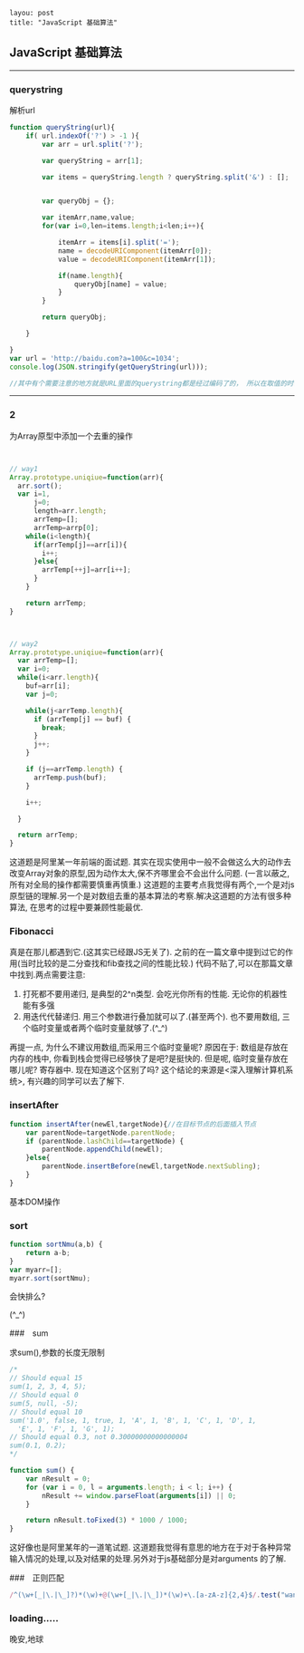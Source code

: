 ```
layou: post
title: "JavaScript 基础算法"
```



## JavaScript 基础算法





<hr />

### querystring

解析url

```javascript
function queryString(url){
	if( url.indexOf('?') > -1 ){
		var arr = url.split('?');											//split 将url分割为两项.以'http://baidu.com?a=b&c=d;'为例,即["http://baidu.com", "a=b&c=d;"]

		var queryString = arr[1];											//获取arr[1]即获取到参数部分,即为queryString

		var items = queryString.length ? queryString.split('&') : [];		//以&为分割,将queryString分割为name,value串数组存放在items中.


		var queryObj = {};

		var itemArr,name,value;
		for(var i=0,len=items.length;i<len;i++){

			itemArr = items[i].split('=');
			name = decodeURIComponent(itemArr[0]);
			value = decodeURIComponent(itemArr[1]);

			if(name.length){												//if是为了防止 name为空的情况
				queryObj[name] = value;										//设置对象的属性
			}
		}

		return queryObj;

	}

}
var url = 'http://baidu.com?a=100&c=1034';
console.log(JSON.stringify(getQueryString(url)));

//其中有个需要注意的地方就是URL里面的querystring都是经过编码了的， 所以在取值的时候要先解码decodeURIComponent()
```





<hr />

###  2

为Array原型中添加一个去重的操作

```javascript


// way1
Array.prototype.uniqiue=function(arr){
  arr.sort();
  var i=1,
      j=0;
      length=arr.length;
      arrTemp=[];
      arrTemp=arrp[0];
    while(i<length){
      if(arrTemp[j]==arr[i]){
        i++;
      }else{
        arrTemp[++j]=arr[i++];
      }
    }

    return arrTemp;
}



// way2
Array.prototype.uniqiue=function(arr){
  var arrTemp=[];
  var i=0;
  while(i<arr.length){
    buf=arr[i];
    var j=0;

    while(j<arrTemp.length){
      if (arrTemp[j] == buf) {
        break;
      }
      j++;
    }

    if (j==arrTemp.length) {
      arrTemp.push(buf);
    }

    i++;

  }

  return arrTemp;
}
```



这道题是阿里某一年前端的面试题. 其实在现实使用中一般不会做这么大的动作去改变Array对象的原型,因为动作太大,保不齐哪里会不会出什么问题. (一言以蔽之, 所有对全局的操作都需要慎重再慎重.) 这道题的主要考点我觉得有两个,一个是对js原型链的理解.另一个是对数组去重的基本算法的考察.解决这道题的方法有很多种算法, 在思考的过程中要兼顾性能最优.



### Fibonacci

真是在那儿都遇到它.(这其实已经跟JS无关了). 之前的在一篇文章中提到过它的作用(当时比较的是二分查找和fib查找之间的性能比较.) 代码不贴了,可以在那篇文章中找到.两点需要注意:

1. 打死都不要用递归, 是典型的2^n类型. 会吃光你所有的性能. 无论你的机器性能有多强
2. 用迭代代替递归. 用三个参数进行叠加就可以了.(甚至两个). 也不要用数组, 三个临时变量或者两个临时变量就够了.(^_^)



再提一点, 为什么不建议用数组,而采用三个临时变量呢? 原因在于: 数组是存放在内存的栈中, 你看到栈会觉得已经够快了是吧?是挺快的. 但是呢, 临时变量存放在哪儿呢? 寄存器中. 现在知道这个区别了吗?  这个结论的来源是<深入理解计算机系统>, 有兴趣的同学可以去了解下.



### insertAfter

```javascript
function insertAfter(newEl,targetNode){//在目标节点的后面插入节点
	var parentNode=targetNode.parentNode;
	if (parentNode.lashChild==targetNode) {
		parentNode.appendChild(newEl);
	}else{
		parentNode.insertBefore(newEl,targetNode.nextSubling);
	}
}
```

基本DOM操作



### sort

```javascript
function sortNmu(a,b) {
	return a-b;
}
var myarr=[];
myarr.sort(sortNmu);
```

会快排么?

(^_^)



###　sum

求sum(),参数的长度无限制

```javascript
/*
// Should equal 15
sum(1, 2, 3, 4, 5);
// Should equal 0
sum(5, null, -5);
// Should equal 10
sum('1.0', false, 1, true, 1, 'A', 1, 'B', 1, 'C', 1, 'D', 1,
  'E', 1, 'F', 1, 'G', 1);
// Should equal 0.3, not 0.30000000000000004
sum(0.1, 0.2);
*/

function sum() {
    var nResult = 0;
    for (var i = 0, l = arguments.length; i < l; i++) {
        nResult += window.parseFloat(arguments[i]) || 0;
    }

    return nResult.toFixed(3) * 1000 / 1000;
}
```

这好像也是阿里某年的一道笔试题. 这道题我觉得有意思的地方在于对于各种异常输入情况的处理,以及对结果的处理.另外对于js基础部分是对arguments 的了解.





###　正则匹配

```javascript
/^(\w+[_|\.|\_]?)*(\w)+@(\w+[_|\.|\_])*(\w)+\.[a-zA-z]{2,4}$/.test("wanglinzhizhi@hotmail.com");
```





### loading.....





晚安,地球
